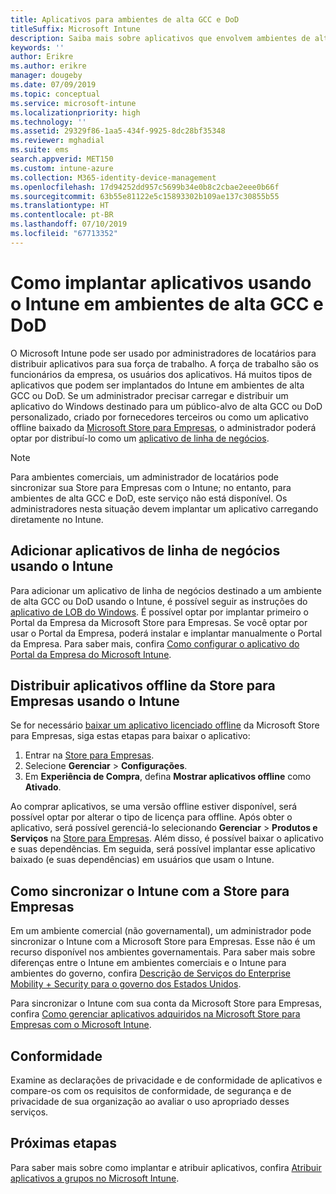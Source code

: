 ```yaml
---
title: Aplicativos para ambientes de alta GCC e DoD
titleSuffix: Microsoft Intune
description: Saiba mais sobre aplicativos que envolvem ambientes de alta GCC e DoD usando o Microsoft Intune.
keywords: ''
author: Erikre
ms.author: erikre
manager: dougeby
ms.date: 07/09/2019
ms.topic: conceptual
ms.service: microsoft-intune
ms.localizationpriority: high
ms.technology: ''
ms.assetid: 29329f86-1aa5-434f-9925-8dc28bf35348
ms.reviewer: mghadial
ms.suite: ems
search.appverid: MET150
ms.custom: intune-azure
ms.collection: M365-identity-device-management
ms.openlocfilehash: 17d94252dd957c5699b34e0b8c2cbae2eee0b66f
ms.sourcegitcommit: 63b55e81122e5c15893302b109ae137c30855b55
ms.translationtype: HT
ms.contentlocale: pt-BR
ms.lasthandoff: 07/10/2019
ms.locfileid: "67713352"
---
```

# <a name="deploying-apps-using-intune-on-the-gcc-high-and-dod-environments"></a>Como implantar aplicativos usando o Intune em ambientes de alta GCC e DoD 

O Microsoft Intune pode ser usado por administradores de locatários para distribuir aplicativos para sua força de trabalho. A força de trabalho são os funcionários da empresa, os usuários dos aplicativos. Há muitos tipos de aplicativos que podem ser implantados do Intune em ambientes de alta GCC ou DoD. Se um administrador precisar carregar e distribuir um aplicativo do Windows destinado para um público-alvo de alta GCC ou DoD personalizado, criado por fornecedores terceiros ou como um aplicativo offline baixado da [Microsoft Store para Empresas](https://businessstore.microsoft.com/store), o administrador poderá optar por distribuí-lo como um [aplicativo de linha de negócios](apps-add.md#app-types-in-microsoft-intune).  

> [!NOTE]
> Para ambientes comerciais, um administrador de locatários pode sincronizar sua Store para Empresas com o Intune; no entanto, para ambientes de alta GCC e DoD, este serviço não está disponível. Os administradores nesta situação devem implantar um aplicativo carregando diretamente no Intune.  

## <a name="add-line-of-business-apps-using-intune"></a>Adicionar aplicativos de linha de negócios usando o Intune 

Para adicionar um aplicativo de linha de negócios destinado a um ambiente de alta GCC ou DoD usando o Intune, é possível seguir as instruções do [aplicativo de LOB do Windows](lob-apps-windows.md). É possível optar por implantar primeiro o Portal da Empresa da Microsoft Store para Empresas. Se você optar por usar o Portal da Empresa, poderá instalar e implantar manualmente o Portal da Empresa. Para saber mais, confira [Como configurar o aplicativo do Portal da Empresa do Microsoft Intune](company-portal-app.md). 

## <a name="distribute-offline-apps-from-the-store-for-business-using-intune"></a>Distribuir aplicativos offline da Store para Empresas usando o Intune  

Se for necessário [baixar um aplicativo licenciado offline](https://docs.microsoft.com/microsoft-store/distribute-offline-apps#download-an-offline-licensed-app) da Microsoft Store para Empresas, siga estas etapas para baixar o aplicativo: 

1. Entrar na [Store para Empresas](https://businessstore.microsoft.com/).
2. Selecione **Gerenciar** > **Configurações**.
3. Em **Experiência de Compra**, defina **Mostrar aplicativos offline** como **Ativado**.

Ao comprar aplicativos, se uma versão offline estiver disponível, será possível optar por alterar o tipo de licença para offline. Após obter o aplicativo, será possível gerenciá-lo selecionando **Gerenciar** > **Produtos e Serviços** na [Store para Empresas](https://businessstore.microsoft.com/). Além disso, é possível baixar o aplicativo e suas dependências. Em seguida, será possível implantar esse aplicativo baixado (e suas dependências) em usuários que usam o Intune.  

## <a name="syncing-intune-to-the-store-for-business"></a>Como sincronizar o Intune com a Store para Empresas 

Em um ambiente comercial (não governamental), um administrador pode sincronizar o Intune com a Microsoft Store para Empresas. Esse não é um recurso disponível nos ambientes governamentais. Para saber mais sobre diferenças entre o Intune em ambientes comerciais e o Intune para ambientes do governo, confira [Descrição de Serviços do Enterprise Mobility + Security para o governo dos Estados Unidos](https://docs.microsoft.com/enterprise-mobility-security/solutions/ems-govt-service-description).  

Para sincronizar o Intune com sua conta da Microsoft Store para Empresas, confira [Como gerenciar aplicativos adquiridos na Microsoft Store para Empresas com o Microsoft Intune](windows-store-for-business.md).  

## <a name="compliance"></a>Conformidade 

Examine as declarações de privacidade e de conformidade de aplicativos e compare-os com os requisitos de conformidade, de segurança e de privacidade de sua organização ao avaliar o uso apropriado desses serviços.   

## <a name="next-steps"></a>Próximas etapas

Para saber mais sobre como implantar e atribuir aplicativos, confira [Atribuir aplicativos a grupos no Microsoft Intune](apps-deploy.md).

 
